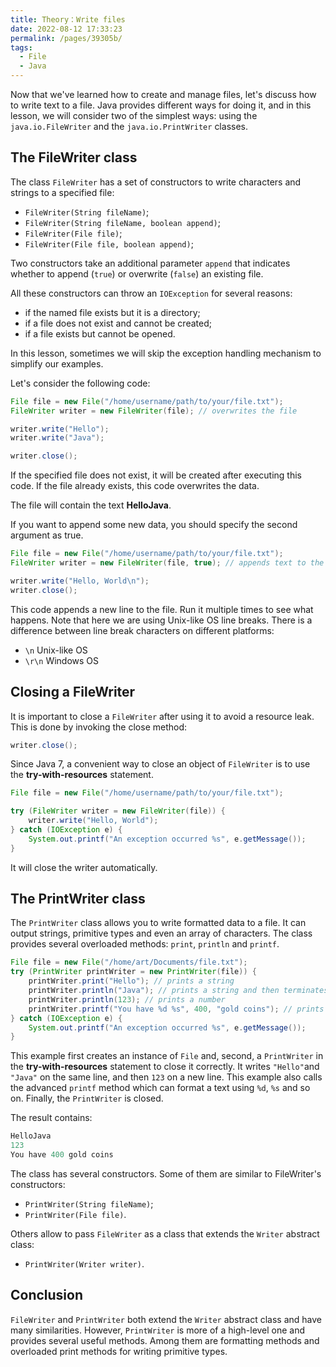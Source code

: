```yaml
---
title: Theory：Write files
date: 2022-08-12 17:33:23
permalink: /pages/39305b/
tags:
  - File
  - Java
---
```

Now that we've learned how to create and manage files, let's discuss how to write text to a file. Java provides different ways for doing it, and in this lesson, we will consider two of the simplest ways: using the `java.io.FileWriter` and the `java.io.PrintWriter` classes.

## The FileWriter class

The class `FileWriter` has a set of constructors to write characters and strings to a specified file:

- `FileWriter(String fileName)`;
- `FileWriter(String fileName, boolean append)`;
- `FileWriter(File file)`;
- `FileWriter(File file, boolean append)`;

Two constructors take an additional parameter `append` that indicates whether to append (`true`) or overwrite (`false`) an existing file.

All these constructors can throw an `IOException` for several reasons:

- if the named file exists but it is a directory;
- if a file does not exist and cannot be created;
- if a file exists but cannot be opened.

In this lesson, sometimes we will skip the exception handling mechanism to simplify our examples.

Let's consider the following code:

```java
File file = new File("/home/username/path/to/your/file.txt");
FileWriter writer = new FileWriter(file); // overwrites the file

writer.write("Hello");
writer.write("Java");

writer.close();
```

If the specified file does not exist, it will be created after executing this code. If the file already exists, this code overwrites the data.

The file will contain the text **HelloJava**.

If you want to append some new data, you should specify the second argument as true.

```java
File file = new File("/home/username/path/to/your/file.txt");
FileWriter writer = new FileWriter(file, true); // appends text to the file

writer.write("Hello, World\n");
writer.close();
```

This code appends a new line to the file. Run it multiple times to see what happens. Note that here we are using Unix-like OS line breaks. There is a difference between line break characters on different platforms:

- `\n` Unix-like OS
- `\r\n` Windows OS

## Closing a FileWriter

It is important to close a `FileWriter` after using it to avoid a resource leak. This is done by invoking the close method:

```java
writer.close();
```

Since Java 7, a convenient way to close an object of `FileWriter` is to use the **try-with-resources** statement.

```java
File file = new File("/home/username/path/to/your/file.txt");

try (FileWriter writer = new FileWriter(file)) {
    writer.write("Hello, World");
} catch (IOException e) {
    System.out.printf("An exception occurred %s", e.getMessage());
}
```

It will close the writer automatically.

## The PrintWriter class

The `PrintWriter` class allows you to write formatted data to a file. It can output strings, primitive types and even an array of characters. The class provides several overloaded methods: `print`, `println` and `printf`.

```java
File file = new File("/home/art/Documents/file.txt");
try (PrintWriter printWriter = new PrintWriter(file)) {
    printWriter.print("Hello"); // prints a string
    printWriter.println("Java"); // prints a string and then terminates the line
    printWriter.println(123); // prints a number
    printWriter.printf("You have %d %s", 400, "gold coins"); // prints a formatted string
} catch (IOException e) {
    System.out.printf("An exception occurred %s", e.getMessage());
}
```

This example first creates an instance of `File` and, second, a `PrintWriter` in the **try-with-resources** statement to close it correctly. It writes `"Hello"`and `"Java"` on the same line, and then `123` on a new line. This example also calls the advanced `printf` method which can format a text using `%d`, `%s` and so on. Finally, the `PrintWriter` is closed.

The result contains:

```java
HelloJava
123
You have 400 gold coins
```

The class has several constructors. Some of them are similar to FileWriter's constructors:

- `PrintWriter(String fileName)`;
- `PrintWriter(File file)`.

Others allow to pass `FileWriter` as a class that extends the `Writer` abstract class:

- `PrintWriter(Writer writer)`.

## Conclusion

`FileWriter` and `PrintWriter` both extend the `Writer` abstract class and have many similarities. However, `PrintWriter` is more of a high-level one and provides several useful methods. Among them are formatting methods and overloaded print methods for writing primitive types.